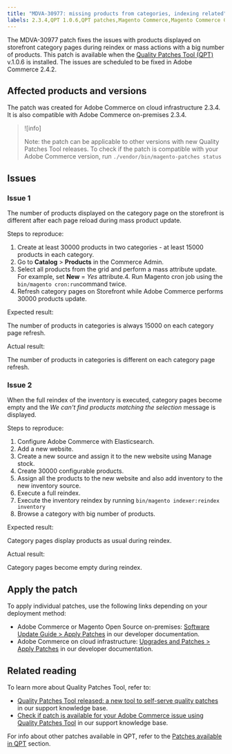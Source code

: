 ```yaml
---
title: "MDVA-30977: missing products from categories, indexing related"
labels: 2.3.4,QPT 1.0.6,QPT patches,Magento Commerce,Magento Commerce Cloud,category,products,support tools,cloud infrastructure,on-premises
---
```


The MDVA-30977 patch fixes the issues with products displayed on storefront category pages during reindex or mass actions with a big number of products. This patch is available when the [Quality Patches Tool (QPT)](https://support.magento.com/hc/en-us/articles/360047139492) v.1.0.6 is installed. The issues are scheduled to be fixed in Adobe Commerce 2.4.2.

## Affected products and versions

The patch was created for Adobe Commerce on cloud infrastructure 2.3.4. It is also compatible with Adobe Commerce on-premises 2.3.4.

>![info]
>
>Note: the patch can be applicable to other versions with new Quality Patches Tool releases. To check if the patch is compatible with your Adobe Commerce version, run `./vendor/bin/magento-patches status`

## Issues

### Issue 1

The number of products displayed on the category page on the storefront is different after each page reload during mass product update.

<span class="wysiwyg-underline">Steps to reproduce:</span>

1. Create at least 30000 products in two categories - at least 15000 products in each category.
1. Go to **Catalog** > **Products** in the Commerce Admin.
1. Select all products from the grid and perform a mass attribute update. For example, set **New** = *Yes* attribute.4. Run Magento cron job using the `
bin/magento cron:run`command twice.
1. Refresh category pages on Storefront while Adobe Commerce performs 30000 products update.

<span class="wysiwyg-underline">Expected result:</span>

The number of products in categories is always 15000 on each category page refresh.

<span class="wysiwyg-underline">Actual result:</span>

The number of products in categories is different on each category page refresh.

### Issue 2

When the full reindex of the inventory is executed, category pages become empty and the *We can't find products matching the selection* message is displayed.

<span class="wysiwyg-underline">Steps to reproduce:</span> 

1. Configure Adobe Commerce with Elasticsearch.
1. Add a new website.
1. Create a new source and assign it to the new website using Manage stock.
1. Create 30000 configurable products.
1. Assign all the products to the new website and also add inventory to the new inventory source.
1. Execute a full reindex.
1. Execute the inventory reindex by running `bin/magento indexer:reindex inventory`
1. Browse a category with big number of products.

<span class="wysiwyg-underline">Expected result:</span>

Category pages display products as usual during reindex.

<span class="wysiwyg-underline">Actual result:</span> 

Category pages become empty during reindex.

## Apply the patch

To apply individual patches, use the following links depending on your deployment method:

* Adobe Commerce or Magento Open Source on-premises: [Software Update Guide > Apply Patches](https://devdocs.magento.com/guides/v2.4/comp-mgr/patching/mqp.html) in our developer documentation.
* Adobe Commerce on cloud infrastructure: [Upgrades and Patches > Apply Patches](https://devdocs.magento.com/cloud/project/project-patch.html) in our developer documentation.

## Related reading

To learn more about Quality Patches Tool, refer to:

* [Quality Patches Tool released: a new tool to self-serve quality patches](https://support.magento.com/hc/en-us/articles/360047139492) in our support knowledge base.
* [Check if patch is available for your Adobe Commerce issue using Quality Patches Tool](https://support.magento.com/hc/en-us/articles/360047125252) in our support knowledge base.

For info about other patches available in QPT, refer to the [Patches available in QPT](https://support.magento.com/hc/en-us/sections/360010506631-Patches-available-in-MQP-tool-) section.
